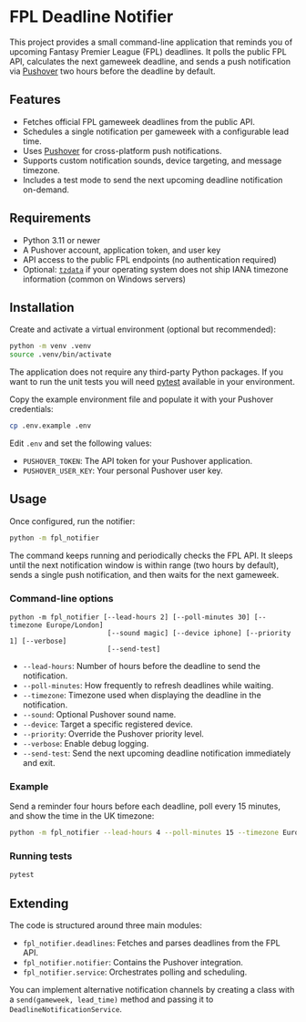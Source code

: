 # FPL Deadline Notifier

This project provides a small command-line application that reminds you of
upcoming Fantasy Premier League (FPL) deadlines. It polls the public FPL API,
calculates the next gameweek deadline, and sends a push notification via
[Pushover](https://pushover.net/) two hours before the deadline by default.

## Features

- Fetches official FPL gameweek deadlines from the public API.
- Schedules a single notification per gameweek with a configurable lead time.
- Uses [Pushover](https://pushover.net/) for cross-platform push notifications.
- Supports custom notification sounds, device targeting, and message timezone.
- Includes a test mode to send the next upcoming deadline notification on-demand.

## Requirements

- Python 3.11 or newer
- A Pushover account, application token, and user key
- API access to the public FPL endpoints (no authentication required)
- Optional: [`tzdata`](https://pypi.org/project/tzdata/) if your operating system
  does not ship IANA timezone information (common on Windows servers)

## Installation

Create and activate a virtual environment (optional but recommended):

```bash
python -m venv .venv
source .venv/bin/activate
```

The application does not require any third-party Python packages. If you want to
run the unit tests you will need [pytest](https://pytest.org/) available in your
environment.

Copy the example environment file and populate it with your Pushover credentials:

```bash
cp .env.example .env
```

Edit `.env` and set the following values:

- `PUSHOVER_TOKEN`: The API token for your Pushover application.
- `PUSHOVER_USER_KEY`: Your personal Pushover user key.

## Usage

Once configured, run the notifier:

```bash
python -m fpl_notifier
```

The command keeps running and periodically checks the FPL API. It sleeps until
the next notification window is within range (two hours by default), sends a
single push notification, and then waits for the next gameweek.

### Command-line options

```
python -m fpl_notifier [--lead-hours 2] [--poll-minutes 30] [--timezone Europe/London]
                        [--sound magic] [--device iphone] [--priority 1] [--verbose]
                        [--send-test]
```

- `--lead-hours`: Number of hours before the deadline to send the notification.
- `--poll-minutes`: How frequently to refresh deadlines while waiting.
- `--timezone`: Timezone used when displaying the deadline in the notification.
- `--sound`: Optional Pushover sound name.
- `--device`: Target a specific registered device.
- `--priority`: Override the Pushover priority level.
- `--verbose`: Enable debug logging.
- `--send-test`: Send the next upcoming deadline notification immediately and exit.

### Example

Send a reminder four hours before each deadline, poll every 15 minutes, and show
the time in the UK timezone:

```bash
python -m fpl_notifier --lead-hours 4 --poll-minutes 15 --timezone Europe/London
```

### Running tests

```bash
pytest
```

## Extending

The code is structured around three main modules:

- `fpl_notifier.deadlines`: Fetches and parses deadlines from the FPL API.
- `fpl_notifier.notifier`: Contains the Pushover integration.
- `fpl_notifier.service`: Orchestrates polling and scheduling.

You can implement alternative notification channels by creating a class with a
`send(gameweek, lead_time)` method and passing it to
`DeadlineNotificationService`.
